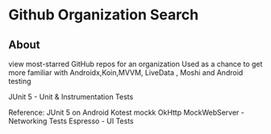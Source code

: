 # Github Organization Search

## About
view most-starred GitHub repos for an organization
Used as a chance to get more familiar with Androidx,Koin,MVVM, LiveData , Moshi and Android testing

JUnit 5 - Unit & Instrumentation Tests

Reference: JUnit 5 on Android
Kotest
mockk
OkHttp MockWebServer - Networking Tests
Espresso - UI Tests


